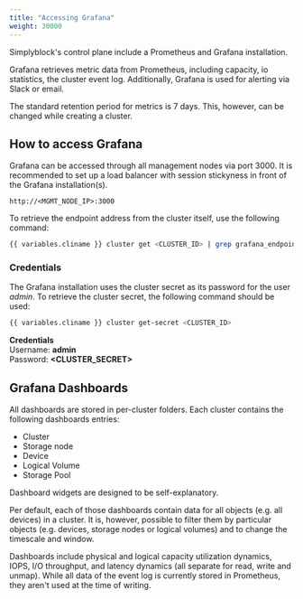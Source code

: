 ```yaml
---
title: "Accessing Grafana"
weight: 30000
---
```


Simplyblock's control plane include a Prometheus and Grafana installation.

Grafana retrieves metric data from Prometheus, including capacity, io statistics, the cluster event log. Additionally,
Grafana is used for alerting via Slack or email.

The standard retention period for metrics is 7 days. This, however, can be changed while creating a cluster.

## How to access Grafana

Grafana can be accessed through all management nodes via port 3000. It is recommended to set up a load balancer with
session stickyness in front of the Grafana installation(s).

```plain title="Grafana URLs"
http://<MGMT_NODE_IP>:3000
```

To retrieve the endpoint address from the cluster itself, use the following command:

```bash title="Retrieving the Grafana endpoint"
{{ variables.cliname }} cluster get <CLUSTER_ID> | grep grafana_endpoint
```

### Credentials

The Grafana installation uses the cluster secret as its password for the user _admin_. To retrieve the cluster secret,
the following command should be used:

```bash title="Get the cluster secret"
{{ variables.cliname }} cluster get-secret <CLUSTER_ID>
```

**Credentials**<br/>
Username: **admin**<br/>
Password: **<CLUSTER_SECRET>**

## Grafana Dashboards

All dashboards are stored in per-cluster folders. Each cluster contains the following dashboards entries:

- Cluster
- Storage node
- Device
- Logical Volume
- Storage Pool

Dashboard widgets are designed to be self-explanatory.

Per default, each of those dashboards contain data for all objects (e.g. all devices) in a cluster. It is, however,
possible to filter them by particular objects (e.g. devices, storage nodes or logical volumes) and to change the
timescale and window.

Dashboards include physical and logical capacity utilization dynamics, IOPS, I/O throughput, and latency dynamics (all
separate for read, write and unmap). While all data of the event log is currently stored in Prometheus, they aren't
used at the time of writing.
